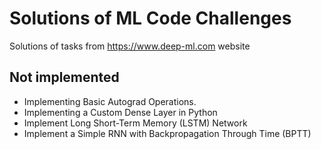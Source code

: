 # Solutions of ML Code Challenges

Solutions of tasks from <https://www.deep-ml.com> website

## Not implemented

* Implementing Basic Autograd Operations.
* Implementing a Custom Dense Layer in Python
* Implement Long Short-Term Memory (LSTM) Network
* Implement a Simple RNN with Backpropagation Through Time (BPTT)
